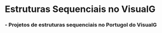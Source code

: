 # Estruturas Sequenciais no VisualG
### - Projetos de estruturas sequenciais no Portugol do VisualG
